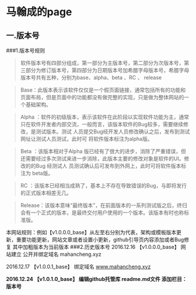 # 马翰成的page
## 一.版本号
###1.版本号规则
>软件版本号有四部分组成，第一部分为主版本号，第二部分为次版本号，第三部分为修订版本号，第四部分为日期版本号加希腊字母版本号，希腊字母版本号共有五种，分别为base、alpha、beta 、RC 、 release

>Base：此版本表示该软件仅仅是一个假页面链接，通常包括所有的功能和页面布局，但是页面中的功能都没有做完整的实现，只是做为整体网站的一个基础架构。

>Alpha ：软件的初级版本，表示该软件在此阶段以实现软件功能为主，通常只在软件开发者内部交流，一般而言，该版本软件的Bug较多，需要继续修改，是测试版本。测试    人员提交Bug经开发人员修改确认之后，发布到测试网址让测试人员测试，此时可                       将软件版本标注为alpha版。

>Beta ：该版本相对于Alpha 版已经有了很大的进步，消除了严重错误，但还需要经过多次测试来进一步消除，此版本主要的修改对象是软件的UI。修改的的Bug 经测试人    员测试确认后可发布到外网上，此时可将软件版本标注为 beta版。

>RC ：该版本已经相当成熟了，基本上不存在导致错误的Bug，与即将发行的正式版本相差无几。

>Release：该版本意味“最终版本”，在前面版本的一系列测试版之后，终归会有一个正式的版本，是最终交付用户使用的一个版本。该版本有时也称标准版。

本网站规则：例如【v1.0.0.0_base】从左至右分别为代表，架构或模板版本更新，重要功能更新，网站文章或者设置小更新，github引导页内容添加或者Bug修复
其中加粗版本为当前版本
###2.历史版本号
2016.12.16 【v1.0.0.0_base】 网站建立 公开并绑定域名 mahancheng.xyz

2016.12.17 【v1.0.0.1_base】 绑定域名 www.mahancheng.xyz 

**2016.12.24 【v1.0.1.0_base】 编辑github托管库 readme.md文件 添加栏目：版本号**
